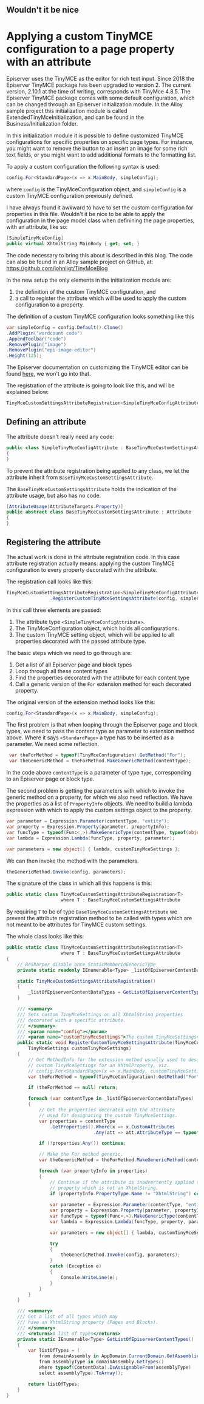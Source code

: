 ## Wouldn't it be nice
# Applying a custom TinyMCE configuration to a page property with an attribute

Episerver uses the TinyMCE as the editor for rich text input. Since 2018 the Episerver TinyMCE package has been upgraded to version 2. The current version, 2.10.1 at the time of writing, corresponds with TinyMce 4.8.5. The Episerver TinyMCE package comes with some default configuration, which can be changed through an Episerver initialization module. In the Alloy sample project this initialization module is called ExtendedTinyMceInitialization, and can be found in the Business/Initialization folder.

In this initialization module it is possible to define customized TinyMCE configurations for specific properties on specific page types. For instance, you might want to remove the button to an insert an image for some rich text fields, or you might want to add additional formats to the formatting list.

To apply a custom configuration the following syntax is used:

```csharp
config.For<StandardPage>(x => x.MainBody, simpleConfig);
```

where `config` is the TinyMceConfiguration object, and `simpleConfig` is a custom TinyMCE configuration previously defined. 

I have always found it awkward to have to set the custom configuration for properties in this file. Wouldn't it be nice to be able to apply the configuration in the page model class when definining the page properties, with an attribute, like so:

```csharp
[SimpleTinyMceConfig]
public virtual XhtmlString MainBody { get; set; }
```

The code necessary to bring this about is described in this blog. The code can also be found in an Alloy sample project on GitHub, at:
https://github.com/johnligt/TinyMceBlog


In the new setup the only elements in the initialization module are:
1. the definition of the custom TinyMCE configuration, and
2. a call to register the attribute which will be used to apply the custom configuration to a property.

The definition of a custom TinyMCE configuration looks something like this

```csharp
var simpleConfig = config.Default().Clone()
.AddPlugin("wordcount code")
.AppendToolbar("code")
.RemovePlugin("image")
.RemovePlugin("epi-image-editor")
.Height(125);
```

The Episerver documentation on customizing the TinyMCE editor can be found [here](https://world.episerver.com/documentation/developer-guides/CMS/add-ons/customizing-the-tinymce-editor-v2/), 
we won't go into that.

The registration of the attribute is going to look like this, and will be explained below:
```csharp
TinyMceCustomSettingsAttributeRegistration<SimpleTinyMceConfigAttribute>.RegisterCustomTinyMceSettingsAttribute(config, simpleConfig );
```

## Defining an attribute

The attribute doesn't really need any code:

```csharp
public class SimpleTinyMceConfigAttribute : BaseTinyMceCustomSettingsAttribute
{
}
```

To prevent the attribute registration being applied to any class, we let the attribute inherit from `BaseTinyMceCustomSettingsAttribute`.

The `BaseTinyMceCustomSettingsAttribute` holds the indication of the attribute usage, but also has no code.

```csharp
[AttributeUsage(AttributeTargets.Property)]
public abstract class BaseTinyMceCustomSettingsAttribute : Attribute
{
}
``` 

## Registering the attribute

The actual work is done in the attribute registration code. In this case attribute registration actually means: applying the custom TinyMCE configuration to every property decorated with the attribute. 

The registration call looks like this:
```csharp
TinyMceCustomSettingsAttributeRegistration<SimpleTinyMceConfigAttribute>
                .RegisterCustomTinyMceSettingsAttribute(config, simpleConfig );
```

In this call three elements are passed:
1. The attribute type `<SimpleTinyMceConfigAttribute>`.
2. The TinyMceConfiguration object, which holds all configurations.
3. The custom TinyMCE setting object, which will be applied to all properties decorated with the passed attribute type.


The basic steps which we need to go through are:
1. Get a list of all Episerver page and block types
2. Loop through all these content types
3. Find the properties decorated with the attribute for each content type
4. Call a generic version of the `For` extension method for each decorated property.

The original version of the extension method looks like this:

```csharp
config.For<StandardPage>(x => x.MainBody, simpleConfig);
```

The first problem is that when looping through the Episerver page and block types, we need to pass the content type as parameter to extension method above. Where it says `<StandardPage>` a type has to be inserted as a parameter. We need some reflection.

```csharp
 var theForMethod = typeof(TinyMceConfiguration).GetMethod("For");
 var theGenericMethod = theForMethod.MakeGenericMethod(contentType);
```

In the code above `contentType` is a parameter of type `Type`, corresponding to an Episerver page or block type.

The second problem is getting the parameters with which to invoke the generic method on a property, for which we also need reflection.
We have the properties as a list of `PropertyInfo` objects. We need to build a lambda expression with which to apply the custom settings object to the property.

```csharp
var parameter = Expression.Parameter(contentType, "entity");
var property = Expression.Property(parameter, propertyInfo);
var funcType = typeof(Func<,>).MakeGenericType(contentType, typeof(object));
var lambda = Expression.Lambda(funcType, property, parameter);

var parameters = new object[] { lambda, customTinyMceSettings };
```

We can then invoke the method with the parameters.

```csharp
theGenericMethod.Invoke(config, parameters);
```

The signature of the class in which all this happens is this:

```csharp
public static class TinyMceCustomSettingsAttributeRegistration<T> 
                    where T : BaseTinyMceCustomSettingsAttribute
```

By requiring `T` to be of type `BaseTinyMceCustomSettingsAttribute` we prevent the attribute registration method to be called with types which are not meant to be attributes for TinyMCE custom settings.

The whole class looks like this:


```csharp
public static class TinyMceCustomSettingsAttributeRegistration<T> 
                    where T : BaseTinyMceCustomSettingsAttribute
{
    // ReSharper disable once StaticMemberInGenericType
    private static readonly IEnumerable<Type> _listOfEpiserverContentDataTypes;

    static TinyMceCustomSettingsAttributeRegistration()
    {
        _listOfEpiserverContentDataTypes = GetListOfEpiserverContentTypes();
    }

    /// <summary>
    /// Sets custom TinyMceSettings on all XhtmlString properties
    /// decorated with a specific attribute.
    /// </summary>
    /// <param name="config"></param>
    /// <param name="customTinyMceSettings">The custom TinyMceSettings</param>
    public static void RegisterCustomTinyMceSettingsAttribute(TinyMceConfiguration config,
        TinyMceSettings customTinyMceSettings)
    {
        // Get MethodInfo for the extension method usually used to designate
        // custom TinyMceSettings for an XhtmlProperty, viz.
        // config.For<StandardPage>(x => x.MainBody, customTinyMceSettings);
        var theForMethod = typeof(TinyMceConfiguration).GetMethod("For");

        if (theForMethod == null) return;

        foreach (var contentType in _listOfEpiserverContentDataTypes)
        {
            // Get the properties decorated with the attribute 
            // used for designating the custom TinyMceSettings.
            var properties = contentType
                .GetProperties().Where(x => x.CustomAttributes
                                .Any(att => att.AttributeType == typeof(T))).ToList();

            if (!properties.Any()) continue;

            // Make the For method generic.
            var theGenericMethod = theForMethod.MakeGenericMethod(contentType);

            foreach (var propertyInfo in properties)
            {
                // Continue if the attribute is inadvertently applied to a
                // property which is not an XhtmlString.
                if (propertyInfo.PropertyType.Name != "XhtmlString") continue;
                
                var parameter = Expression.Parameter(contentType, "entity");
                var property = Expression.Property(parameter, propertyInfo);
                var funcType = typeof(Func<,>).MakeGenericType(contentType, typeof(object));
                var lambda = Expression.Lambda(funcType, property, parameter);

                var parameters = new object[] { lambda, customTinyMceSettings };

                try
                {
                    theGenericMethod.Invoke(config, parameters);
                }
                catch (Exception e)
                {
                    Console.WriteLine(e);
                }
            }
        }
    }

    /// <summary>
    /// Get a list of all types which may
    /// have an XhtmlString property (Pages and Blocks).
    /// </summary>
    /// <returns>A list of types</returns>
    private static IEnumerable<Type> GetListOfEpiserverContentTypes()
    {
        var listOfTypes = (
            from domainAssembly in AppDomain.CurrentDomain.GetAssemblies()
            from assemblyType in domainAssembly.GetTypes()
            where typeof(ContentData).IsAssignableFrom(assemblyType)
            select assemblyType).ToArray();

        return listOfTypes;
    }
}

````





